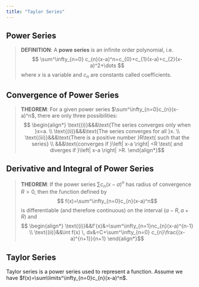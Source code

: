 ```yaml
---
title: "Taylor Series"
---
```

## Power Series
>**DEFINITION**:
>A **powe series** is an infinite order polynomial, i.e.
>$$
\sum^\infty_{n=0} c_{n}(x-a)^n=c_{0}+c_{1}(x-a)+c_{2}(x-a)^2+\dots $$
>where $x$ is a variable and $c_{n}$ are constants called coefficients.

## Convergence of Power Series
>**THEOREM**:
>For a given power series $\sum^\infty_{n=0}c_{n}(x-a)^n$, there are only three possibilities:
>$$
\begin{align*}
\text{(i)}&&&\text{The series converges only when }x=a. \\
\text{(ii)}&&&\text{The series converges for all }x. \\
\text{(iii)}&&&\text{There is a positive number }R\text{ such that the series} \\
&&&\text{converges if }\left| x-a \right| <R \text{ and diverges if }\left| x-a \right| >R.
\end{align*}$$

## Derivative and Integral of Power Series
>**THEOREM**:
>If the power series $\sum c_n (x-a)^n$ has radius of convergence $R>0$, then the function defined by
>$$
f(x)=\sum^\infty_{n=0}c_{n}(x-a)^n$$
>is differentiable (and therefore continuous) on the interval $(a-R,a+R)$ and
>$$
\begin{align*}
\text{(i)}&&f'(x)&=\sum^\infty_{n=1}nc_{n}(x-a)^{n-1} \\
\text{(ii)}&&\int f(x) \, dx&=C+\sum^\infty_{n=0} c_{n}\frac{(x-a)^{n+1}}{n+1}
\end{align*}$$

## Taylor Series
Taylor series is a power series used to represent a function.
Assume we have $f(x)=\sum\limits^\infty_{n=0}c_{n}(x-a)^n$.

